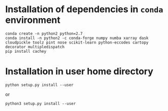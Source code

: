 # Installation of dependencies in `conda` environment

    conda create -n python2 python=2.7
    conda install -n python2 -c conda-forge numpy numba xarray dask cloudpickle toolz pint nose scikit-learn python-eccodes cartopy decorator multipledispatch
    pip install cachey

# Installation in user home directory

    python setup.py install --user
    
or 

    python3 setup.py install --user

